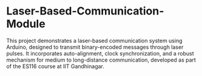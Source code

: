 # Laser-Based-Communication-Module
This project demonstrates a laser-based communication system using Arduino, designed to transmit binary-encoded messages through laser pulses. It incorporates auto-alignment, clock synchronization, and a robust mechanism for medium to long-distance communication, developed as part of the ES116 course at IIT Gandhinagar.
